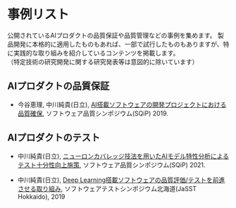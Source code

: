 # 事例リスト

公開されているAIプロダクトの品質保証や品質管理などの事例を集めます。
製品開発に本格的に適用したものもあれば、一部で試行したものもありますが、特に実践的な取り組みを紹介しているコンテンツを掲載します。<br>
（特定技術の研究開発に関する研究発表等は意図的に除いています）

## AIプロダクトの品質保証

- 今谷恵理, 中川純貴(日立), [AI搭載ソフトウェアの開発プロジェクトにおける品質確保](https://www.juse.jp/sqip/symposium/archive/2019/day2/files/B3-1_happyou.pdf), ソフトウェア品質シンポジウム(SQiP) 2019.

## AIプロダクトのテスト

- 中川純貴(日立), [ニューロンカバレッジ技法を用いたAIモデル特性分析によるテスト十分性向上施策](https://www.juse.jp/sqip/symposium/2021/timetable/files/B2-3_happyou.pdf), ソフトウェア品質シンポジウム(SQiP) 2021.

- 中川純貴(日立), [Deep Learning搭載ソフトウェアの品質評価/テストを前進させる取り組み](https://www.jasst.jp/symposium/jasst19hokkaido/pdf/S3-1-2.pdf), ソフトウェアテストシンポジウム北海道(JaSST Hokkaido), 2019


